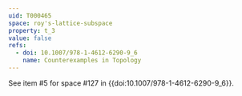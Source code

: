 ```yaml
---
uid: T000465
space: roy's-lattice-subspace
property: t_3
value: false
refs:
  - doi: 10.1007/978-1-4612-6290-9_6
    name: Counterexamples in Topology
---
```

See item #5 for space #127 in {{doi:10.1007/978-1-4612-6290-9_6}}.
